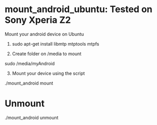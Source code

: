 mount_android_ubuntu: Tested on Sony Xperia Z2
====================

Mount your android device on Ubuntu

1) sudo apt-get install libmtp mtptools mtpfs

2) Create folder on /media to mount

sudo /media/myAndroid

3) Mount your device using the script

./mount_android mount

Unmount
=======

./mount_android unmount
